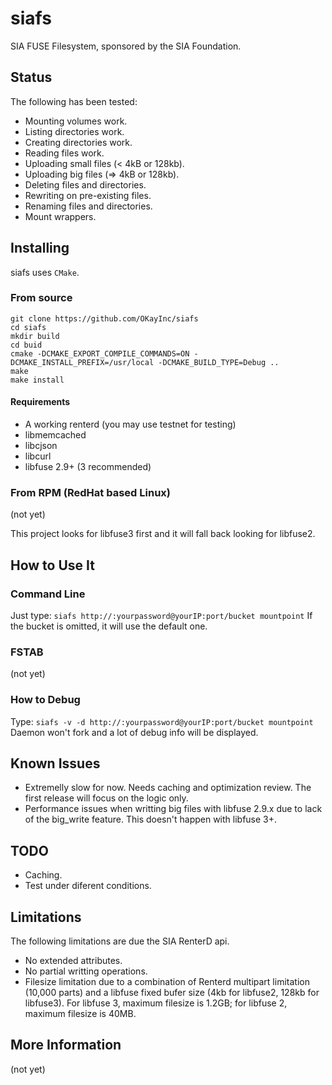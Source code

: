 # siafs
SIA FUSE Filesystem, sponsored by the SIA Foundation.

## Status
The following has been tested:

* Mounting volumes work.
* Listing directories work.
* Creating directories work.
* Reading files work.
* Uploading small files (< 4kB or 128kb).
* Uploading big files (=> 4kB or 128kb).
* Deleting files and directories.
* Rewriting on pre-existing files.
* Renaming files and directories.
* Mount wrappers.

## Installing
siafs uses `CMake`.

### From source

    git clone https://github.com/OKayInc/siafs
    cd siafs
    mkdir build
    cd buid
    cmake -DCMAKE_EXPORT_COMPILE_COMMANDS=ON -DCMAKE_INSTALL_PREFIX=/usr/local -DCMAKE_BUILD_TYPE=Debug ..
    make
    make install

#### Requirements
* A working renterd (you may use testnet for testing)
* libmemcached
* libcjson
* libcurl
* libfuse 2.9+ (3 recommended)

### From RPM (RedHat based Linux)
(not yet)


This project looks for libfuse3 first and it will fall back looking for libfuse2.

## How to Use It
### Command Line
Just type:
`siafs http://:yourpassword@yourIP:port/bucket mountpoint`
If the bucket is omitted, it will use the default one.

### FSTAB
(not yet)

### How to Debug
Type:
`siafs -v -d http://:yourpassword@yourIP:port/bucket mountpoint`
Daemon won't fork and a lot of debug info will be displayed.

## Known Issues
* Extremelly slow for now. Needs caching and optimization review. The first release will focus on the logic only.
* Performance issues when writting big files with libfuse 2.9.x due to lack of the big_write feature. This doesn't happen with libfuse 3+.

## TODO
* Caching.
* Test under diferent conditions.

## Limitations
The following limitations are due the SIA RenterD api.
* No extended attributes.
* No partial writting operations.
* Filesize limitation due to a combination of Renterd multipart limitation (10,000 parts) and a libfuse fixed bufer size (4kb for libfuse2, 128kb for libfuse3). For libfuse 3, maximum filesize is 1.2GB; for libfuse 2, maximum filesize is 40MB.

## More Information
(not yet)
